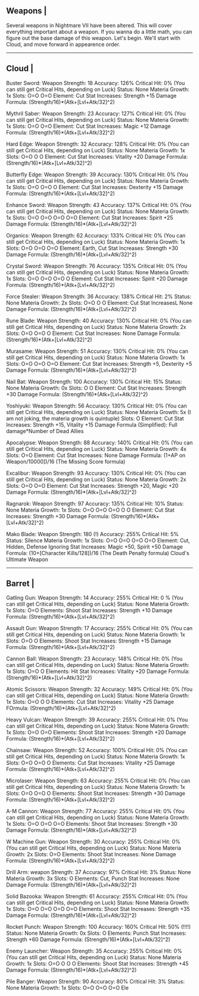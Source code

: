 Weapons |
---------
Several weapons in Nightmare VII have been altered. This will cover everything
important about a weapon. If you wanna do a little math, you can figure out
the base damage of this weapon. Let's begin. We'll start with Cloud, and move
forward in appearence order.

------------------------------------------------------------------------------
Cloud |
-------
Buster Sword:
 Weapon Strength: 18
 Accuracy: 126%
 Critical Hit: 0% (You can still get Critical Hits, depending on Luck)
 Status: None
 Materia Growth: 1x
 Slots: O=O O=O
 Element: Cut
 Stat Increases: Strength +15
 Damage Formula: (Strength/16)*(Atk+[Lvl+Atk/32]^2)

Mythril Saber:
 Weapon Strength: 23
 Accuracy: 127%
 Critical Hit: 0% (You can still get Critical Hits, depending on Luck)
 Status: None
 Materia Growth: 1x
 Slots: O=O O=O
 Element: Cut
 Stat Increases: Magic +12
 Damage Formula: (Strength/16)*(Atk+[Lvl+Atk/32]^2)

Hard Edge:
 Weapon Strength: 32
 Accuracy: 128%
 Critical Hit: 0% (You can still get Critical Hits, depending on Luck)
 Status: None
 Materia Growth: 1x
 Slots: O=O O O
 Element: Cut
 Stat Increases: Vitality +20
 Damage Formula: (Strength/16)*(Atk+[Lvl+Atk/32]^2)

Butterfly Edge:
 Weapon Strength: 39
 Accuracy: 130%
 Critical Hit: 0% (You can still get Critical Hits, depending on Luck)
 Status: None
 Materia Growth: 1x
 Slots: O=O O=O O
 Element: Cut
 Stat Increases: Dexterity +15
 Damage Formula: (Strength/16)*(Atk+[Lvl+Atk/32]^2)

Enhance Sword:
 Weapon Strength: 43
 Accuracy: 137%
 Critical Hit: 0% (You can still get Critical Hits, depending on Luck)
 Status: None
 Materia Growth: 1x
 Slots: O=O O=O O=O O=O
 Element: Cut
 Stat Increases: Spirit +25
 Damage Formula: (Strength/16)*(Atk+[Lvl+Atk/32]^2)

Organics:
 Weapon Strength: 62
 Accuracy: 133%
 Critical Hit: 0% (You can still get Critical Hits, depending on Luck)
 Status: None
 Materia Growth: 1x
 Slots: O=O O=O O=O
 Element: Earth, Cut
 Stat Increases: Strength +30
 Damage Formula: (Strength/16)*(Atk+[Lvl+Atk/32]^2)

Crystal Sword:
 Weapon Strength: 76
 Accuracy: 135%
 Critical Hit: 0% (You can still get Critical Hits, depending on Luck)
 Status: None
 Materia Growth: 1x
 Slots: O=O O=O O=O O
 Element: Cut
 Stat Increases: Spirit +20
 Damage Formula: (Strength/16)*(Atk+[Lvl+Atk/32]^2)

Force Stealer:
 Weapon Strength: 36
 Accuracy: 138%
 Critical Hit: 2%
 Status: None
 Materia Growth: 2x
 Slots: O=O O O
 Element: Cut
 Stat IncreasesL None
 Damage Formula: (Strength/16)*(Atk+[Lvl+Atk/32]^2)

Rune Blade:
 Weapon Strength: 40
 Accuracy: 130%
 Critical Hit: 0% (You can still get Critical Hits, depending on Luck)
 Status: None
 Materia Growth: 2x
 Slots: O=O O=O O
 Element: Cut
 Stat Increases: None
 Damage Formula: (Strength/16)*(Atk+[Lvl+Atk/32]^2)

Murasame:
 Weapon Strength: 51
 Accuracy: 130%
 Critical Hit: 0% (You can still get Critical Hits, depending on Luck)
 Status: None
 Materia Growth: 1x
 Slots: O=O O=O O=O
 Element: Cut
 Stat Increases: Strength +5, Dexterity +5
 Damage Formula: (Strength/16)*(Atk+[Lvl+Atk/32]^2)

Nail Bat:
 Weapon Strength: 100
 Accuracy: 130%
 Critical Hit: 15%
 Status: None
 Materia Growth: 0x
 Slots: O O
 Element: Cut
 Stat Increases: Strength +30
 Damage Formula: (Strength/16)*(Atk+[Lvl+Atk/32]^2)

Yoshiyuki:
 Weapon Strength: 56
 Accuracy: 130%
 Critical Hit: 0% (You can still get Critical Hits, depending on Luck)
 Status: None
 Materia Growth: 5x (I am not joking, the materia growth is quintuple)
 Slots: O
 Element: Cut
 Stat Increases: Strength +15, Vitality +15
 Damage Formula (Simplified): Full damage*Number of Dead Allies

Apocalypse:
 Weapon Strength: 88
 Accuracy: 140%
 Critical Hit: 0% (You can still get Critical Hits, depending on Luck)
 Status: None
 Materia Growth: 4x
 Slots: O=O
 Element: Cut
 Stat Increases: None
 Damage Formula: (1+AP on Weapon/10000])/16 (The Missing Score formula)

Excalibur:
 Weapon Strength: 93
 Accuracy: 130%
 Critical Hit: 0% (You can still get Critical Hits, depending on Luck)
 Status: None
 Materia Growth: 2x
 Slots: O=O O=O
 Element: Cut
 Stat Increases: Strength +20, Magic +20
 Damage Formula: (Strength/16)*(Atk+[Lvl+Atk/32]^2)

Ragnarok:
 Weapon Strength: 97
 Accuracy: 135%
 Critical Hit: 10%
 Status: None
 Materia Growth: 1x
 Slots: O=O O=O O=O O O
 Element: Cut
 Stat Increases: Strength +30
 Damage Formula: (Strength/16)*(Atk+[Lvl+Atk/32]^2)

Mako Blade:
 Weapon Strength: 180 (!)
 Accuracy: 255%
 Critical Hit: 5%
 Status: Silence
 Materia Growth: 1x
 Slots: O=O O=O O=O O=O
 Element: Cut, Hidden, Defense Ignoring
 Stat Increases: Magic +50, Spirit +50
 Damage Formula: (10+[Character Kills/128])/16 (The Death Penalty formula)
 Cloud's Ultimate Weapon

------------------------------------------------------------------------------
Barret |
--------
Gatling Gun:
 Weapon Strength: 14
 Accuracy: 255%
 Critical Hit: 0 % (You can still get Critical Hits, depending on Luck)
 Status: None
 Materia Growth: 1x
 Slots: O=O
 Elements: Shoot
 Stat Increases: Strength +10
 Damage Formula: (Strength/16)*(Atk+[Lvl+Atk/32]^2)

Assault Gun:
 Weapon Strength: 17
 Accuracy: 255%
 Critical Hit: 0% (You can still get Critical Hits, depending on Luck)
 Status: None
 Materia Growth: 1x
 Slots: O=O O
 Elements: Shoot
 Stat Increases: Strength +15
 Damage Formula: (Strength/16)*(Atk+[Lvl+Atk/32]^2)

Cannon Ball:
 Weapon Strength: 23
 Accuracy: 148%
 Critical Hit: 0% (You can still get Critical Hits, depending on Luck)
 Status: None
 Materia Growth: 1x
 Slots: O=O O
 Elements: Hit
 Stat Increases: Vitality +20
 Damage Formula: (Strength/16)*(Atk+[Lvl+Atk/32]^2)

Atomic Scissors:
 Weapon Strength: 32
 Accuracy: 149%
 Critical Hit: 0% (You can still get Critical Hits, depending on Luck)
 Status: None
 Materia Growth: 1x
 Slots: O=O O O
 Elements: Cut
 Stat Increases: Vitality +25
 Damage FOrmula: (Strength/16)*(Atk+[Lvl+Atk/32]^2)

Heavy Vulcan:
 Weapon Strength: 39
 Accuracy: 255%
 Critical Hit: 0% (You can still get Critical Hits, depending on Luck)
 Status: None
 Materia Growth: 1x
 Slots: O=O O=O
 Elements: Shoot
 Stat Increases: Strength +20
 Damage Formula: (Strength/16)*(Atk+[Lvl+Atk/32]^2)

Chainsaw:
 Weapon Strength: 52
 Accuracy: 100%
 Critical Hit: 0% (You can still get Critical Hits, depending on Luck)
 Status: None
 Materia Growth: 1x
 Slots: O=O O=O O
 Elements: Cut
 Stat Increases: Vitality +25
 Damage Formula: (Strength/16)*(Atk+[Lvl+Atk/32]^2)

Microlaser:
 Weapon Strength: 63
 Accuracy: 255%
 Critical Hit: 0% (You can still get Critical Hits, depending on Luck)
 Status: None
 Materia Growth: 1x
 Slots: O=O O=O O
 Elements: Shoot
 Stat Increases: Strength +30
 Damage Formula: (Strength/16)*(Atk+[Lvl+Atk/32]^2)

A-M Cannon:
 Weapon Strength: 77
 Accuracy: 255%
 Critical Hit: 0% (You can still get Critical Hits, depending on Luck)
 Status: None
 Materia Growth: 1x
 Slots: O=O O=O O=O
 Elements: Shoot
 Stat Increases: Strength +30
 Damage Formula: (Strength/16)*(Atk+[Lvl+Atk/32]^2)

W Machine Gun:
 Weapon Strength: 30
 Accuracy: 255%
 Critical Hit: 0% (You can still get Critical Hits, depending on Luck)
 Status: None
 Materia Growth: 2x
 Slots: O=O
 Elements: Shoot
 Stat Increases: None
 Damage Formula: (Strength/16)*(Atk+[Lvl+Atk/32]^2)

Drill Arm:
 weapon Strength: 37
 Accuracy: 97%
 Critical Hit: 3%
 Status: None
 Materia Growth: 3x
 Slots: O
 Elements: Cut, Punch
 Stat Increases: None
 Damage Formula: (Strength/16)*(Atk+[Lvl+Atk/32]^2)

Solid Bazooka:
 Weapon Strength: 61
 Accuracy: 255%
 Critical Hit: 0% (You can still get Critical Hits, depending on Luck)
 Status: None
 Materia Growth: 1x
 Slots: O=O O=O O=O O=O
 Elements: Shoot
 Stat Increases: Strength +35
 Damage Formula: (Strength/16)*(Atk+[Lvl+Atk/32]^2)

Rocket Punch:
 Weapon Strength: 100
 Accuracy: 160%
 Critical Hit: 50% (!!!!)
 Status: None
 Materia Growth: 0x
 Slots: O
 Elements: Punch
 Stat Increases: Strength +60
 Damage Formula: (Strength/16)*(Atk+[Lvl+Atk/32]^2)

Enemy Launcher:
 Weapon Strength: 35
 Accuracy: 255%
 Critical Hit: 0% (You can still get Critical Hits, depending on Luck)
 Status: None
 Materia Growth: 1x
 Slots: O=O O O O
 Elements: Shoot
 Stat Increases: Strength +45
 Damage Formula: (Strength/16)*(Atk+[Lvl+Atk/32]^2)

Pile Banger:
 Weapon Strength: 90
 Accuracy: 80%
 Critical Hit: 3%
 Status: None
 Materia Growth: 1x
 Slots: O=O O=O O=O
 Ele